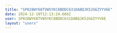 ```yaml
---
title: "SP028WY68TVW5YKC8BDDC631DABQJK52G6ZYYV6E"
date: 2024-12-10T12:13:24.666Z
user: SP028WY68TVW5YKC8BDDC631DABQJK52G6ZYYV6E
layout: "users"
---
```

    